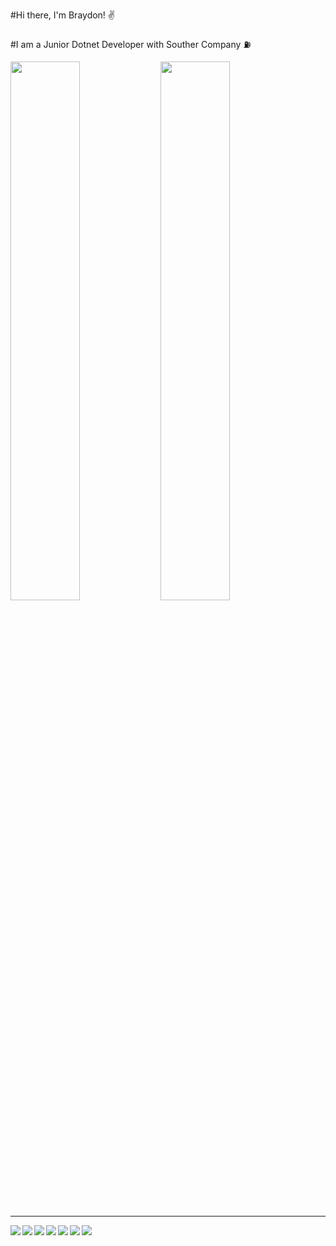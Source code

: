 #Hi there, I'm Braydon! ✌️
<br />
<br />
#I am a Junior Dotnet Developer with Souther Company ⛽

<img align="left" width="47%" height="47%" src="https://github-readme-stats.vercel.app/api?username=BraydonTGS&show_icons=true&theme=radical"/>

<img width="47%" height="47%" src="https://github-readme-stats.vercel.app/api/top-langs/?username=BraydonTGS&hide_progress=true"/>
<hr />
<img align="left" src="https://img.shields.io/badge/Visual%20Studio-5C2D91.svg?style=for-the-badge&logo=visual-studio&logoColor=white" />
<img align="left" src="https://img.shields.io/badge/.NET-5C2D91?style=for-the-badge&logo=.net&logoColor=white" />
<img align="left" src="https://img.shields.io/badge/Xamarin-3199DC?style=for-the-badge&logo=xamarin&logoColor=white" />
<img align="left" src="https://img.shields.io/badge/c%23-%23239120.svg?style=for-the-badge&logo=c-sharp&logoColor=white" />
<img align="left" src="https://img.shields.io/badge/azure-%230072C6.svg?style=for-the-badge&logo=microsoftazure&logoColor=white" />
<img align="left" src="https://img.shields.io/badge/git-%23F05033.svg?style=for-the-badge&logo=git&logoColor=white" />
<img align="left" src="https://img.shields.io/badge/Codewars-B1361E?style=for-the-badge&logo=codewars&logoColor=grey" />
